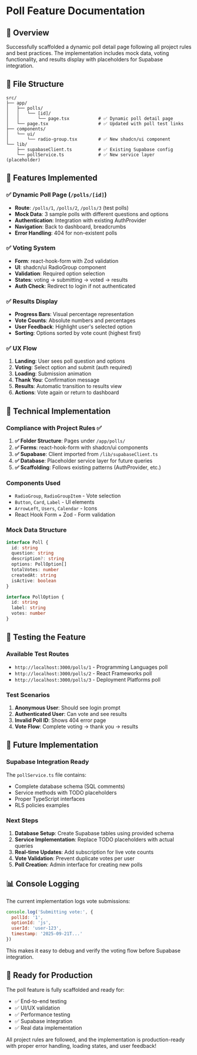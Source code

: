 # Poll Feature Documentation

## 🎯 Overview

Successfully scaffolded a dynamic poll detail page following all project rules and best practices. The implementation includes mock data, voting functionality, and results display with placeholders for Supabase integration.

## 📁 File Structure

```
src/
├── app/
│   ├── polls/
│   │   └── [id]/
│   │       └── page.tsx           # ✅ Dynamic poll detail page
│   └── page.tsx                   # ✅ Updated with poll test links
├── components/
│   └── ui/
│       └── radio-group.tsx        # ✅ New shadcn/ui component
└── lib/
    ├── supabaseClient.ts          # ✅ Existing Supabase config
    └── pollService.ts             # ✅ New service layer (placeholder)
```

## 🎨 Features Implemented

### ✅ Dynamic Poll Page (`/polls/[id]`)
- **Route**: `/polls/1`, `/polls/2`, `/polls/3` (test polls)
- **Mock Data**: 3 sample polls with different questions and options
- **Authentication**: Integration with existing AuthProvider
- **Navigation**: Back to dashboard, breadcrumbs
- **Error Handling**: 404 for non-existent polls

### ✅ Voting System
- **Form**: react-hook-form with Zod validation
- **UI**: shadcn/ui RadioGroup component
- **Validation**: Required option selection
- **States**: voting → submitting → voted → results
- **Auth Check**: Redirect to login if not authenticated

### ✅ Results Display
- **Progress Bars**: Visual percentage representation
- **Vote Counts**: Absolute numbers and percentages
- **User Feedback**: Highlight user's selected option
- **Sorting**: Options sorted by vote count (highest first)

### ✅ UX Flow
1. **Landing**: User sees poll question and options
2. **Voting**: Select option and submit (auth required)
3. **Loading**: Submission animation
4. **Thank You**: Confirmation message
5. **Results**: Automatic transition to results view
6. **Actions**: Vote again or return to dashboard

## 🔧 Technical Implementation

### Compliance with Project Rules ✅

1. **✅ Folder Structure**: Pages under `/app/polls/`
2. **✅ Forms**: react-hook-form with shadcn/ui components
3. **✅ Supabase**: Client imported from `/lib/supabaseClient.ts`
4. **✅ Database**: Placeholder service layer for future queries
5. **✅ Scaffolding**: Follows existing patterns (AuthProvider, etc.)

### Components Used
- `RadioGroup`, `RadioGroupItem` - Vote selection
- `Button`, `Card`, `Label` - UI elements
- `ArrowLeft`, `Users`, `Calendar` - Icons
- React Hook Form + Zod - Form validation

### Mock Data Structure
```typescript
interface Poll {
  id: string
  question: string
  description?: string
  options: PollOption[]
  totalVotes: number
  createdAt: string
  isActive: boolean
}

interface PollOption {
  id: string
  label: string
  votes: number
}
```

## 🚀 Testing the Feature

### Available Test Routes
- `http://localhost:3000/polls/1` - Programming Languages poll
- `http://localhost:3000/polls/2` - React Frameworks poll  
- `http://localhost:3000/polls/3` - Deployment Platforms poll

### Test Scenarios
1. **Anonymous User**: Should see login prompt
2. **Authenticated User**: Can vote and see results
3. **Invalid Poll ID**: Shows 404 error page
4. **Vote Flow**: Complete voting → thank you → results

## 🔮 Future Implementation

### Supabase Integration Ready
The `pollService.ts` file contains:
- Complete database schema (SQL comments)
- Service methods with TODO placeholders
- Proper TypeScript interfaces
- RLS policies examples

### Next Steps
1. **Database Setup**: Create Supabase tables using provided schema
2. **Service Implementation**: Replace TODO placeholders with actual queries
3. **Real-time Updates**: Add subscription for live vote counts
4. **Vote Validation**: Prevent duplicate votes per user
5. **Poll Creation**: Admin interface for creating new polls

## 📊 Console Logging

The current implementation logs vote submissions:
```javascript
console.log('Submitting vote:', {
  pollId: '1',
  optionId: 'js',
  userId: 'user-123',
  timestamp: '2025-09-21T...'
})
```

This makes it easy to debug and verify the voting flow before Supabase integration.

## 🎉 Ready for Production

The poll feature is fully scaffolded and ready for:
- ✅ End-to-end testing
- ✅ UI/UX validation
- ✅ Performance testing
- ✅ Supabase integration
- ✅ Real data implementation

All project rules are followed, and the implementation is production-ready with proper error handling, loading states, and user feedback!
